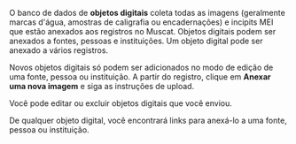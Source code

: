 O banco de dados de **objetos digitais** coleta todas as imagens (geralmente marcas d'água, amostras de caligrafia ou encadernações) e incipits MEI que estão anexados aos registros no Muscat. Objetos digitais podem ser anexados a fontes, pessoas e instituições. Um objeto digital pode ser anexado a vários registros.

Novos objetos digitais só podem ser adicionados no modo de edição de uma fonte, pessoa ou instituição. A partir do registro, clique em **Anexar uma nova imagem** e siga as instruções de upload.

Você pode editar ou excluir objetos digitais que você enviou.

De qualquer objeto digital, você encontrará links para anexá-lo a uma fonte, pessoa ou instituição.